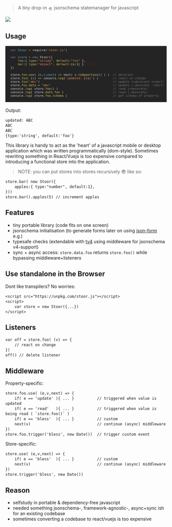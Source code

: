 > A tiny drop-in 🛸 jsonschema statemanager for javascript

<img src="https://api.travis-ci.org/coderofsalvation/stoor.js.svg?branch=master"/>

## Usage

<center><img src="https://raw.githubusercontent.com/coderofsalvation/stoor.js/master/screenshot.png"/></center>

Output:

    updated: ABC
    ABC
    ABC
    {type:'string', default:'foo'}

This library is handy to act as the 'heart' of a javascript mobile or desktop application which was written programmatically (dom-style).
Sometimes rewriting something in React/Vuejs is too expensive compared to introducing a functional store into the application.

> NOTE: you can put stores into stores recursively 😎 like so:

    store.bar( new Stoor({
        apples:{ type:"number", default:1},        
    }))
    store.bar().apples(5) // increment apples

## Features

* tiny portable library (code fits on one screen)
* jsonschema initialisation (to generate forms later on using [json-form](https://www.npmjs.com/package/jsonform) e.g.)
* typesafe checks (extendable with [tv4](https://npmjs.org/package/tv4) using middleware for jsonschema v4-support)
* sync + async access: `store.data.foo` returns `store.foo()` while bypassing middleware+listeners

## Use standalone in the Browser

Dont like transpilers? No worries:

    <script src="https://unpkg.com/stoor.js"></script>
    <script>
        var store = new Stoor({...})
    </script>

## Listeners

    var off = store.foo( (v) => {
        // react on change        
    })
    off() // delete listener

## Middleware

Property-specific:

    store.foo.use( (e,v,next) => {
        if( e == 'update' ){ ... }          // triggered when value is updated
        if( e == 'read'   ){ ... }          // triggered when value is being read ( `store.foo()` )
        if( e == 'bless'  ){ ... }          // custom
        next(v)                             // continue (async) middleware
    })
    store.foo.trigger('bless', new Date())  // trigger custom event

Store-specific:

    store.use( (e,v,next) => {
        if( e == 'bless'  ){ ... }          // custom
        next(v)                             // continue (async) middleware
    })
    store.trigger('bless', new Date())

## Reason

* selfstudy in portable & dependency-free javascript
* needed something jsonschema-, framework-agnostic-, async+sync ish for an existing codebase
* sometimes converting a codebase to react/vuejs is too expensive
